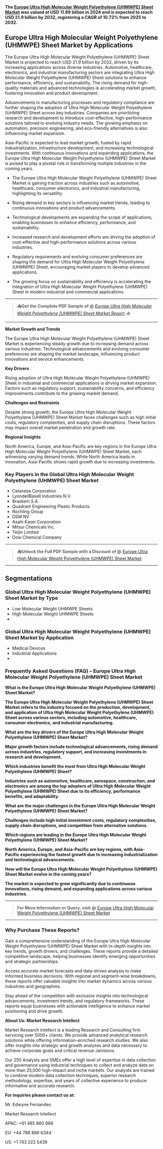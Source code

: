 <p><strong>The <a href="https://www.marketresearchintellect.com/download-sample/?rid=964653&amp;utm_source=Pulse-April-Europe&amp;utm_medium=852">Europe Ultra High Molecular Weight Polyethylene (UHMWPE) Sheet Market</a> was valued at USD 11.89 billion in 2024 and is expected to reach USD 21.9 billion by 2032, registering a CAGR of 10.72% from 2025 to 2032.</strong></p><h2>Europe Ultra High Molecular Weight Polyethylene (UHMWPE) Sheet Market by Applications&nbsp;</h2><p><p>The Europe Ultra High Molecular Weight Polyethylene (UHMWPE) Sheet Market is projected to reach USD 21.9 billion by 2032, driven by its increasing applications across diverse industries. Automotive, healthcare, electronics, and industrial manufacturing sectors are integrating Ultra High Molecular Weight Polyethylene (UHMWPE) Sheet solutions to enhance performance, efficiency, and sustainability. The rising demand for high-quality materials and advanced technologies is accelerating market growth, fostering innovation and product development.</p><p>Advancements in manufacturing processes and regulatory compliance are further shaping the adoption of Ultra High Molecular Weight Polyethylene (UHMWPE) Sheet across key industries. Companies are prioritizing research and development to introduce cost-effective, high-performance solutions tailored to evolving industry needs. The growing emphasis on automation, precision engineering, and eco-friendly alternatives is also influencing market expansion.</p><p>Asia-Pacific is expected to lead market growth, fueled by rapid industrialization, infrastructure development, and increasing technological investments. With continuous innovations and expanding applications, the Europe Ultra High Molecular Weight Polyethylene (UHMWPE) Sheet Market is poised to play a pivotal role in transforming multiple industries in the coming years.</p></p><ul><li><p>The Europe Ultra High Molecular Weight Polyethylene (UHMWPE) Sheet Market is gaining traction across industries such as automotive, healthcare, consumer electronics, and industrial manufacturing, highlighting its versatility.</p></li><li><p>Rising demand in key sectors is influencing market trends, leading to continuous innovations and product advancements.</p></li><li><p>Technological developments are expanding the scope of applications, enabling businesses to enhance efficiency, performance, and sustainability.</p></li><li><p>Increased research and development efforts are driving the adoption of cost-effective and high-performance solutions across various industries.</p></li><li><p>Regulatory requirements and evolving consumer preferences are shaping the demand for Ultra High Molecular Weight Polyethylene (UHMWPE) Sheet, encouraging market players to develop advanced applications.</p></li><li><p>The growing focus on sustainability and efficiency is accelerating the integration of Ultra High Molecular Weight Polyethylene (UHMWPE) Sheet in modern industrial and commercial applications.</p></li></ul><hr /><blockquote><p><strong><span class="font-[700]">📥Get the Complete PDF Sample of @ </span></strong><em><span class="font-[700]"><a href="https://www.marketresearchintellect.com/download-sample/?rid=964653&amp;utm_source=Pulse-April-Europe&amp;utm_medium=852" target="_blank" data-tracking-control-name="article-ssr-frontend-pulse_little-text-block" data-tracking-will-navigate="" data-test-link="">Europe Ultra High Molecular Weight Polyethylene (UHMWPE) Sheet Market Report</a>&nbsp;📥</span></em></p></blockquote><hr /><p class="" data-start="77" data-end="360"><strong data-start="77" data-end="105">Market Growth and Trends</strong></p><p class="" data-start="77" data-end="360">The Europe Ultra High Molecular Weight Polyethylene (UHMWPE) Sheet Market is experiencing steady growth due to increasing demand across various industries. Technological advancements and evolving consumer preferences are shaping the market landscape, influencing product innovations and service enhancements.</p><p class="" data-start="362" data-end="606"><strong data-start="362" data-end="377">Key Drivers</strong></p><p class="" data-start="362" data-end="606">Rising adoption of Ultra High Molecular Weight Polyethylene (UHMWPE) Sheet in industrial and commercial applications is driving market expansion. Factors such as regulatory support, sustainability concerns, and efficiency improvements contribute to the growing market demand.</p><p class="" data-start="608" data-end="849"><strong data-start="608" data-end="637">Challenges and Restraints</strong></p><p class="" data-start="608" data-end="849">Despite strong growth, the Europe Ultra High Molecular Weight Polyethylene (UHMWPE) Sheet Market faces challenges such as high initial costs, regulatory complexities, and supply chain disruptions. These factors may impact overall market penetration and growth rate.</p><p class="" data-start="851" data-end="1095"><strong data-start="851" data-end="872">Regional Insights</strong></p><p class="" data-start="851" data-end="1095">North America, Europe, and Asia-Pacific are key regions in the Europe Ultra High Molecular Weight Polyethylene (UHMWPE) Sheet Market, each witnessing varying demand trends. While North America leads in innovation, Asia-Pacific shows rapid growth due to increasing investments.</p><p><h3>Key Players in the Global Ultra High Molecular Weight Polyethylene (UHMWPE) Sheet Market </h3><ul><li>Celanese Corporation</li><li>LyondellBasell Industries N.V.</li><li>Braskem S.A.</li><li>Quadrant Engineering Plastic Products</li><li>Rochling Group</li><li>DSM NV</li><li>Asahi Kasei Corporation</li><li>Mitsui Chemicals Inc.</li><li>Teijin Limited</li><li>Dow Chemical Company</li></ul></p><hr /><blockquote><p><strong>📥Unlock the Full PDF Sample with a Discount of @</strong> <a href="https://www.marketresearchintellect.com/ask-for-discount/?rid=964653&amp;utm_source=Pulse-April-Europe&amp;utm_medium=852">Europe Ultra High Molecular Weight Polyethylene (UHMWPE) Sheet Market</a></p></blockquote><hr /><p><h2>Segmentations</h2><h3>Global Ultra High Molecular Weight Polyethylene (UHMWPE) Sheet Market by Type</h3><ul><li>Low Molecular Weight UHMWPE Sheets</li><li>High Molecular Weight UHMWPE Sheets</li><li></li></ul><h3>Global Ultra High Molecular Weight Polyethylene (UHMWPE) Sheet Market by Application</h3><ul><li>Medical Devices</li><li>Industrial Applications</li><li></li></ul></p><h3><strong>Frequently Asked Questions (FAQ) &ndash; Europe Ultra High Molecular Weight Polyethylene (UHMWPE) Sheet Market</strong></h3><p><strong>What is the Europe Ultra High Molecular Weight Polyethylene (UHMWPE) Sheet Market?</strong></p><p><strong>The Europe Ultra High Molecular Weight Polyethylene (UHMWPE) Sheet Market refers to the industry focused on the production, development, and application of Ultra High Molecular Weight Polyethylene (UHMWPE) Sheet across various sectors, including automotive, healthcare, consumer electronics, and industrial manufacturing.</strong></p><p><strong>What are the key drivers of the Europe Ultra High Molecular Weight Polyethylene (UHMWPE) Sheet Market?</strong></p><p><strong>Major growth factors include technological advancements, rising demand across industries, regulatory support, and increasing investments in research and development.</strong></p><p><strong>Which industries benefit the most from Ultra High Molecular Weight Polyethylene (UHMWPE) Sheet?</strong></p><p><strong>Industries such as automotive, healthcare, aerospace, construction, and electronics are among the top adopters of Ultra High Molecular Weight Polyethylene (UHMWPE) Sheet due to its efficiency, performance benefits, and adaptability.</strong></p><p><strong>What are the major challenges in the Europe Ultra High Molecular Weight Polyethylene (UHMWPE) Sheet Market?</strong></p><p><strong>Challenges include high initial investment costs, regulatory complexities, supply chain disruptions, and competition from alternative solutions.</strong></p><p><strong>Which regions are leading in the Europe Ultra High Molecular Weight Polyethylene (UHMWPE) Sheet Market?</strong></p><p><strong>North America, Europe, and Asia-Pacific are key regions, with Asia-Pacific experiencing the fastest growth due to increasing industrialization and technological advancements.</strong></p><p><strong>How will the Europe Ultra High Molecular Weight Polyethylene (UHMWPE) Sheet Market evolve in the coming years?</strong></p><p><strong>The market is expected to grow significantly due to continuous innovations, rising demand, and expanding applications across various industries.</strong></p><hr /><blockquote><p><span class="font-[700]"><strong>For More Information or Query, visit&nbsp;@</strong>&nbsp;</span><span class="font-[700]"><a href="https://www.marketresearchintellect.com/product/global-ultra-high-molecular-weight-polyethylene-uhmwpe-sheet-market/?utm_source=Linkedin&utm_medium=852" target="_blank" data-tracking-control-name="article-ssr-frontend-pulse_little-text-block" data-tracking-will-navigate="" data-test-link="">Europe Ultra High Molecular Weight Polyethylene (UHMWPE) Sheet Market</a></span></p></blockquote><hr /><h3><strong data-start="0" data-end="31">Why Purchase These Reports?</strong></h3><p class="" data-start="35" data-end="297">Gain a comprehensive understanding of the Europe Ultra High Molecular Weight Polyethylene (UHMWPE) Sheet Market with in-depth insights into key trends, growth drivers, and challenges. These reports provide a detailed competitive landscape, helping businesses identify emerging opportunities and strategic partnerships.</p><p class="" data-start="299" data-end="540">Access accurate market forecasts and data-driven analysis to make informed business decisions. With regional and segment-wise breakdowns, these reports offer valuable insights into market dynamics across various industries and geographies.</p><p class="" data-start="542" data-end="784">Stay ahead of the competition with exclusive insights into technological advancements, investment trends, and regulatory frameworks. These reports equip businesses with actionable intelligence to enhance market positioning and drive growth.</p><p><strong><span class="font-[700]">About Us: Market Research Intellect</span></strong></p><p><span class="">Market Research Intellect is a leading Research and Consulting firm servicing over 5000+ clients. We provide advanced analytical research solutions while offering information-enriched research studies.&nbsp;</span>We also offer insights into strategic and growth analyses and data necessary to achieve corporate goals and critical revenue Janisions.</p><p><span class="">Our 250 Analysts and SMEs offer a high level of expertise in data collection and governance using industrial techniques to collect and analyze data on more than 25,000 high-impact and niche markets. Our analysts are trained to combine modern data collection techniques, superior research methodology, expertise, and years of collective experience to produce informative and accurate research.</span></p><p><strong>For inquiries please contact us at:</strong></p><p>Mr. Edwyne Fernandes</p><p>Market Research Intellect</p><p>APAC: +61 485 860 968</p><p>EU: +44 788 886 6344</p><p>US: +1 743 222 5439</p>